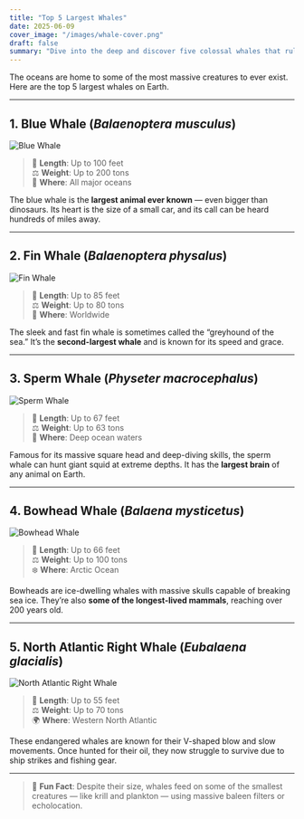 ```yaml
---
title: "Top 5 Largest Whales"
date: 2025-06-09
cover_image: "/images/whale-cover.png"
draft: false
summary: "Dive into the deep and discover five colossal whales that rule the ocean by sheer size alone."
---
```


The oceans are home to some of the most massive creatures to ever exist.  
Here are the top 5 largest whales on Earth.

---

## 1. Blue Whale (_Balaenoptera musculus_)

![Blue Whale](/images/whale01.jpg)

> 📏 **Length**: Up to 100 feet  
> ⚖️ **Weight**: Up to 200 tons  
> 🌊 **Where**: All major oceans

The blue whale is the **largest animal ever known** — even bigger than dinosaurs. Its heart is the size of a small car, and its call can be heard hundreds of miles away.

---

## 2. Fin Whale (_Balaenoptera physalus_)

![Fin Whale](/images/whale02.jpg)

> 📏 **Length**: Up to 85 feet  
> ⚖️ **Weight**: Up to 80 tons  
> 🌊 **Where**: Worldwide

The sleek and fast fin whale is sometimes called the “greyhound of the sea.” It’s the **second-largest whale** and is known for its speed and grace.

---

## 3. Sperm Whale (_Physeter macrocephalus_)

![Sperm Whale](/images/whale03.jpg)

> 📏 **Length**: Up to 67 feet  
> ⚖️ **Weight**: Up to 63 tons  
> 🌊 **Where**: Deep ocean waters

Famous for its massive square head and deep-diving skills, the sperm whale can hunt giant squid at extreme depths. It has the **largest brain** of any animal on Earth.

---

## 4. Bowhead Whale (_Balaena mysticetus_)

![Bowhead Whale](/images/whale04.jpg)

> 📏 **Length**: Up to 66 feet  
> ⚖️ **Weight**: Up to 100 tons  
> ❄️ **Where**: Arctic Ocean

Bowheads are ice-dwelling whales with massive skulls capable of breaking sea ice. They’re also **some of the longest-lived mammals**, reaching over 200 years old.

---

## 5. North Atlantic Right Whale (_Eubalaena glacialis_)

![North Atlantic Right Whale](/images/whale05.jpg)

> 📏 **Length**: Up to 55 feet  
> ⚖️ **Weight**: Up to 70 tons  
> 🌍 **Where**: Western North Atlantic

These endangered whales are known for their V-shaped blow and slow movements. Once hunted for their oil, they now struggle to survive due to ship strikes and fishing gear.

---

> 🐋 **Fun Fact**: Despite their size, whales feed on some of the smallest creatures — like krill and plankton — using massive baleen filters or echolocation.
